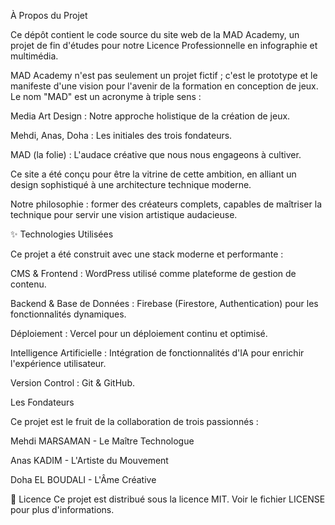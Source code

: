 À Propos du Projet



Ce dépôt contient le code source du site web de la MAD Academy, un projet de fin d'études pour notre Licence Professionnelle en infographie et multimédia.

MAD Academy n'est pas seulement un projet fictif ; c'est le prototype et le manifeste d'une vision pour l'avenir de la formation en conception de jeux. Le nom "MAD" est un acronyme à triple sens :

Media Art Design : Notre approche holistique de la création de jeux.

Mehdi, Anas, Doha : Les initiales des trois fondateurs.

MAD (la folie) : L'audace créative que nous nous engageons à cultiver.

Ce site a été conçu pour être la vitrine de cette ambition, en alliant un design sophistiqué à une architecture technique moderne.

Notre philosophie : former des créateurs complets, capables de maîtriser la technique pour servir une vision artistique audacieuse.



✨ Technologies Utilisées

Ce projet a été construit avec une stack moderne et performante :

CMS \& Frontend : WordPress utilisé comme plateforme de gestion de contenu.

Backend \& Base de Données : Firebase (Firestore, Authentication) pour les fonctionnalités dynamiques.

Déploiement : Vercel pour un déploiement continu et optimisé.

Intelligence Artificielle : Intégration de fonctionnalités d'IA pour enrichir l'expérience utilisateur.

Version Control : Git \& GitHub.



Les Fondateurs

Ce projet est le fruit de la collaboration de trois passionnés :

Mehdi MARSAMAN - Le Maître Technologue

Anas KADIM - L'Artiste du Mouvement

Doha EL BOUDALI - L'Âme Créative



📄 Licence Ce projet est distribué sous la licence MIT. Voir le fichier LICENSE pour plus d'informations.



